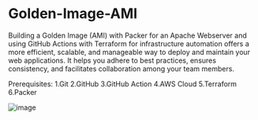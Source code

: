 # Golden-Image-AMI
Building a Golden Image (AMI) with Packer for an Apache Webserver and using GitHub Actions with Terraform for infrastructure automation offers a more efficient, scalable, and manageable way to deploy and maintain your web applications. It helps you adhere to best practices, ensures consistency, and facilitates collaboration among your team members.

Prerequisites:
1.Git
2.GitHub
3.GitHub Action
4.AWS Cloud
5.Terraform
6.Packer

![image](https://github.com/rahuls512/Golden-Image-AMI/assets/123796550/628b0a59-455a-48ab-9591-defd5759151a)
